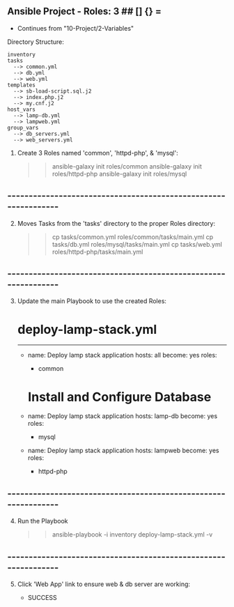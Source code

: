 
##  Ansible Project - Roles: 3  ##        [] {} =


* Continues from "10-Project/2-Variables"


Directory Structure:

    inventory
    tasks
      --> common.yml
      --> db.yml
      --> web.yml
    templates
      --> sb-load-script.sql.j2
      --> index.php.j2
      --> my.cnf.j2
    host_vars
      --> lamp-db.yml
      --> lampweb.yml
    group_vars
      --> db_servers.yml
      --> web_servers.yml


1. Create 3 Roles named 'common', 'httpd-php', & 'mysql':

    >> ansible-galaxy init roles/common
    >> ansible-galaxy init roles/httpd-php
    >> ansible-galaxy init roles/mysql


## --------------------------------------------------------------- ##


2. Moves Tasks from the 'tasks' directory to the proper Roles directory:

    >> cp tasks/common.yml roles/common/tasks/main.yml
    >> cp tasks/db.yml roles/mysql/tasks/main.yml
    >> cp tasks/web.yml roles/httpd-php/tasks/main.yml


## --------------------------------------------------------------- ##


3. Update the main Playbook to use the created Roles:

    # deploy-lamp-stack.yml
    ---
    - name: Deploy lamp stack application
    hosts: all
    become: yes
    roles:
        - common

        # Install and Configure Database
    - name: Deploy lamp stack application
    hosts: lamp-db
    become: yes
    roles:
        - mysql

    - name: Deploy lamp stack application
    hosts: lampweb
    become: yes
    roles:
        - httpd-php


## --------------------------------------------------------------- ##


4. Run the Playbook

    >> ansible-playbook -i inventory deploy-lamp-stack.yml -v


## --------------------------------------------------------------- ##


5. Click 'Web App' link to ensure web & db server are working:

    - SUCCESS